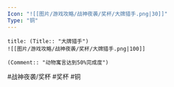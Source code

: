 ```yaml
---
Icon: "![[图片/游戏攻略/战神夜袭/奖杯/大牌猎手.png|30]]"
Type: "铜"
---
```

```ad-common-bronze-trophy
title: (Title:: "大牌猎手")
![[图片/游戏攻略/战神夜袭/奖杯/大牌猎手.png|100]]

(Comment:: "动物寓言达到50%完成度")
```

#战神夜袭/奖杯 #奖杯 #铜

